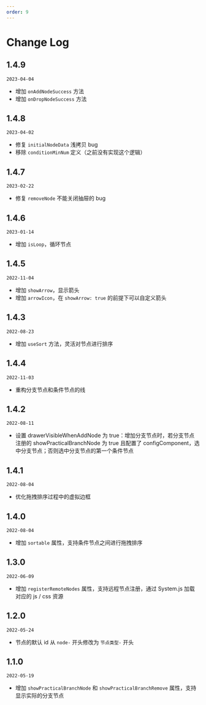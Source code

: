```yaml
---
order: 9
---
```


# Change Log

## 1.4.9

`2023-04-04`

- 增加 `onAddNodeSuccess` 方法
- 增加 `onDropNodeSuccess` 方法

## 1.4.8

`2023-04-02`

- 修复 `initialNodeData` 浅拷贝 bug
- 移除 `conditionMinNum` 定义（之前没有实现这个逻辑）

## 1.4.7

`2023-02-22`

- 修复 `removeNode` 不能关闭抽屉的 bug

## 1.4.6

`2023-01-14`

- 增加 `isLoop`，循环节点

## 1.4.5

`2022-11-04`

- 增加 `showArrow`，显示箭头
- 增加 `arrowIcon`，在 `showArrow: true` 的前提下可以自定义箭头

## 1.4.3

`2022-08-23`

- 增加 `useSort` 方法，灵活对节点进行排序

## 1.4.4

`2022-11-03`

- 重构分支节点和条件节点的线

## 1.4.2

`2022-08-11`

- 设置 drawerVisibleWhenAddNode 为 true：增加分支节点时，若分支节点注册的 showPracticalBranchNode 为 true 且配置了 configComponent，选中分支节点；否则选中分支节点的第一个条件节点

## 1.4.1

`2022-08-04`

- 优化拖拽排序过程中的虚拟边框

## 1.4.0

`2022-08-04`

- 增加 `sortable` 属性，支持条件节点之间进行拖拽排序

## 1.3.0

`2022-06-09`

- 增加 `registerRemoteNodes` 属性，支持远程节点注册，通过 System.js 加载对应的 js / css 资源

## 1.2.0

`2022-05-24`

- 节点的默认 id 从 `node-` 开头修改为 `节点类型-` 开头

## 1.1.0

`2022-05-19`

- 增加 `showPracticalBranchNode` 和 `showPracticalBranchRemove` 属性，支持显示实际的分支节点
